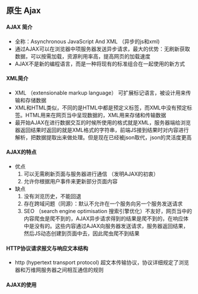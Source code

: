 ## 原生 Ajax

#### AJAX 简介

- 全称：Asynchronous JavaScript And XML （异步的js和xml)
- 通过AJAX可以在浏览器中项服务器发送异步请求，最大的优势：无刷新获取数据，可以按需加载，资源利用率高，提高网页的加载速度
- AJAX不是新的编程语言，而是一种将现有的标准组合在一起使用的新方式

#### XML简介

- XML （extensionable markup language） 可扩展标记语言，被设计用来传输和存储数据
- XML和HTML类似，不同的是HTML中都是预定义标签，而XML中没有预定标签。HTML用来在网页当中呈现数据的，XML用来存储和传输数据
- 最开始AJAX在进行数据交互的时候所使用的格式就是XML，服务器端给浏览器返回结果时返回的就是XML格式的字符串，前端JS接到结果时对内容进行解析，把数据提取出来做处理。但是现在已经被json取代，json的灵活度更高

#### AJAX的特点

- 优点
  1. 可以无需刷新页面与服务器进行通信 （发明AJAX的初衷）
  2. 允许你根据用户事件来更新部分页面内容
- 缺点
  1. 没有浏览历史，不能回退 
  2. 存在跨域问题（同源）：默认不允许在一个服务向另一个服务发送请求
  3. SEO （search engine optimisation 搜索引擎优化）不友好，网页当中的内容爬虫是爬不到的，AJAX异步请求得到的结果是爬不到的，在响应体中是没有的。这些内容通过AJAX向服务器发送请求，服务器返回结果，然后JS动态创建到页面中去，因此爬虫爬不到结果

#### HTTP协议请求报文与响应文本结构

- http (hypertext transport protocol) 超文本传输协议，协议详细规定了浏览器和万维网服务器之间相互通信的规则

#### AJAX的使用

